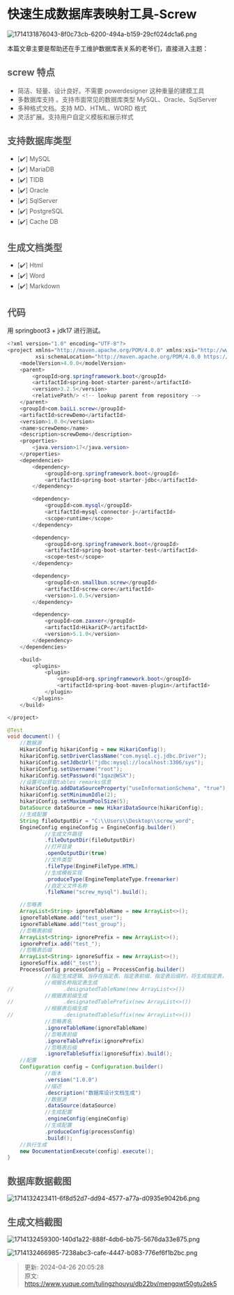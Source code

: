 # 快速生成数据库表映射工具-Screw

![1714131876043-8f0c73cb-6200-494a-b159-29cf024dc1a6.png](./img/MyBfGfMEcl03wzvg/1714131876043-8f0c73cb-6200-494a-b159-29cf024dc1a6-945649.png)

本篇文章主要是帮助还在手工维护数据库表关系的老爷们，直接进入主题：

## <font style="color:rgb(89, 89, 89);">screw 特点</font>
+ <font style="color:rgb(89, 89, 89);">简洁、轻量、设计良好。不需要 powerdesigner 这种重量的建模工具</font>
+ <font style="color:rgb(89, 89, 89);">多数据库支持 。支持市面常见的数据库类型 MySQL、Oracle、SqlServer</font>
+ <font style="color:rgb(89, 89, 89);">多种格式文档。支持 MD、HTML、WORD 格式</font>
+ <font style="color:rgb(89, 89, 89);">灵活扩展。支持用户自定义模板和展示样式</font>

## <font style="color:rgb(89, 89, 89);">支持数据库类型</font>
+ <font style="color:rgb(89, 89, 89);">[</font><font style="color:rgb(89, 89, 89);">✔️</font><font style="color:rgb(89, 89, 89);">] MySQL</font>
+ <font style="color:rgb(89, 89, 89);">[</font><font style="color:rgb(89, 89, 89);">✔️</font><font style="color:rgb(89, 89, 89);">] MariaDB</font>
+ <font style="color:rgb(89, 89, 89);">[</font><font style="color:rgb(89, 89, 89);">✔️</font><font style="color:rgb(89, 89, 89);">] TIDB</font>
+ <font style="color:rgb(89, 89, 89);">[</font><font style="color:rgb(89, 89, 89);">✔️</font><font style="color:rgb(89, 89, 89);">] Oracle</font>
+ <font style="color:rgb(89, 89, 89);">[</font><font style="color:rgb(89, 89, 89);">✔️</font><font style="color:rgb(89, 89, 89);">] SqlServer</font>
+ <font style="color:rgb(89, 89, 89);">[</font><font style="color:rgb(89, 89, 89);">✔️</font><font style="color:rgb(89, 89, 89);">] PostgreSQL</font>
+ <font style="color:rgb(89, 89, 89);">[</font><font style="color:rgb(89, 89, 89);">✔️</font><font style="color:rgb(89, 89, 89);">] Cache DB</font>

## <font style="color:rgb(89, 89, 89);">生成文档类型</font>
+ <font style="color:rgb(89, 89, 89);">[</font><font style="color:rgb(89, 89, 89);">✔️</font><font style="color:rgb(89, 89, 89);">] Html</font>
+ <font style="color:rgb(89, 89, 89);">[</font><font style="color:rgb(89, 89, 89);">✔️</font><font style="color:rgb(89, 89, 89);">] Word</font>
+ <font style="color:rgb(89, 89, 89);">[</font><font style="color:rgb(89, 89, 89);">✔️</font><font style="color:rgb(89, 89, 89);">] Markdown</font>

## <font style="color:rgb(89, 89, 89);">代码</font>
用 springboot3 + jdk17 进行测试。

```java
<?xml version="1.0" encoding="UTF-8"?>
<project xmlns="http://maven.apache.org/POM/4.0.0" xmlns:xsi="http://www.w3.org/2001/XMLSchema-instance"
         xsi:schemaLocation="http://maven.apache.org/POM/4.0.0 https://maven.apache.org/xsd/maven-4.0.0.xsd">
    <modelVersion>4.0.0</modelVersion>
    <parent>
        <groupId>org.springframework.boot</groupId>
        <artifactId>spring-boot-starter-parent</artifactId>
        <version>3.2.5</version>
        <relativePath/> <!-- lookup parent from repository -->
    </parent>
    <groupId>com.baiLi.screw</groupId>
    <artifactId>screwDemo</artifactId>
    <version>1.0.0</version>
    <name>screwDemo</name>
    <description>screwDemo</description>
    <properties>
        <java.version>17</java.version>
    </properties>
    <dependencies>
        <dependency>
            <groupId>org.springframework.boot</groupId>
            <artifactId>spring-boot-starter-jdbc</artifactId>
        </dependency>

        <dependency>
            <groupId>com.mysql</groupId>
            <artifactId>mysql-connector-j</artifactId>
            <scope>runtime</scope>
        </dependency>

        <dependency>
            <groupId>org.springframework.boot</groupId>
            <artifactId>spring-boot-starter-test</artifactId>
            <scope>test</scope>
        </dependency>

        <dependency>
            <groupId>cn.smallbun.screw</groupId>
            <artifactId>screw-core</artifactId>
            <version>1.0.5</version>
        </dependency>

        <dependency>
            <groupId>com.zaxxer</groupId>
            <artifactId>HikariCP</artifactId>
            <version>5.1.0</version>
        </dependency>
    </dependencies>

    <build>
        <plugins>
            <plugin>
                <groupId>org.springframework.boot</groupId>
                <artifactId>spring-boot-maven-plugin</artifactId>
            </plugin>
        </plugins>
    </build>

</project>
```

```java
@Test
void document() {
    //数据源
    HikariConfig hikariConfig = new HikariConfig();
    hikariConfig.setDriverClassName("com.mysql.cj.jdbc.Driver");
    hikariConfig.setJdbcUrl("jdbc:mysql://localhost:3306/sys");
    hikariConfig.setUsername("root");
    hikariConfig.setPassword("1qaz@WSX");
    //设置可以获取tables remarks信息
    hikariConfig.addDataSourceProperty("useInformationSchema", "true");
    hikariConfig.setMinimumIdle(2);
    hikariConfig.setMaximumPoolSize(5);
    DataSource dataSource = new HikariDataSource(hikariConfig);
    //生成配置
    String fileOutputDir = "C:\\Users\\Desktop\\screw_word";
    EngineConfig engineConfig = EngineConfig.builder()
            //生成文件路径
            .fileOutputDir(fileOutputDir)
            //打开目录
            .openOutputDir(true)
            //文件类型
            .fileType(EngineFileType.HTML)
            //生成模板实现
            .produceType(EngineTemplateType.freemarker)
            //自定义文件名称
            .fileName("screw_mysql").build();

    //忽略表
    ArrayList<String> ignoreTableName = new ArrayList<>();
    ignoreTableName.add("test_user");
    ignoreTableName.add("test_group");
    //忽略表前缀
    ArrayList<String> ignorePrefix = new ArrayList<>();
    ignorePrefix.add("test_");
    //忽略表后缀
    ArrayList<String> ignoreSuffix = new ArrayList<>();
    ignoreSuffix.add("_test");
    ProcessConfig processConfig = ProcessConfig.builder()
            //指定生成逻辑、当存在指定表、指定表前缀、指定表后缀时，将生成指定表，其余表不生成、并跳过忽略表配置
            //根据名称指定表生成
//                .designatedTableName(new ArrayList<>())
            //根据表前缀生成
//                .designatedTablePrefix(new ArrayList<>())
            //根据表后缀生成
//                .designatedTableSuffix(new ArrayList<>())
            //忽略表名
            .ignoreTableName(ignoreTableName)
            //忽略表前缀
            .ignoreTablePrefix(ignorePrefix)
            //忽略表后缀
            .ignoreTableSuffix(ignoreSuffix).build();
    //配置
    Configuration config = Configuration.builder()
            //版本
            .version("1.0.0")
            //描述
            .description("数据库设计文档生成")
            //数据源
            .dataSource(dataSource)
            //生成配置
            .engineConfig(engineConfig)
            //生成配置
            .produceConfig(processConfig)
            .build();
    //执行生成
    new DocumentationExecute(config).execute();
}
```

## <font style="color:rgb(89, 89, 89);">数据库数据截图</font>
![1714132423411-6f8d52d7-dd94-4577-a77a-d0935e9042b6.png](./img/MyBfGfMEcl03wzvg/1714132423411-6f8d52d7-dd94-4577-a77a-d0935e9042b6-657532.png)

## <font style="color:rgb(89, 89, 89);">生成文档截图</font>
![1714132459300-140d1a22-888f-4db6-bb75-5676da33e875.png](./img/MyBfGfMEcl03wzvg/1714132459300-140d1a22-888f-4db6-bb75-5676da33e875-981528.png)

![1714132466985-7238abc3-cafe-4447-b083-776ef6f1b2bc.png](./img/MyBfGfMEcl03wzvg/1714132466985-7238abc3-cafe-4447-b083-776ef6f1b2bc-919930.png)



> 更新: 2024-04-26 20:05:28  
> 原文: <https://www.yuque.com/tulingzhouyu/db22bv/mengqwt50gtu2ek5>